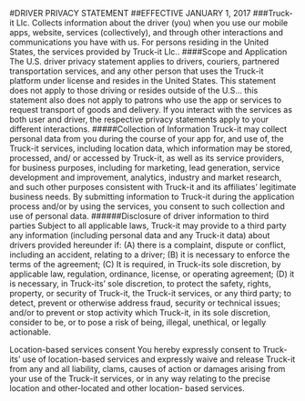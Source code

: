 #DRIVER PRIVACY STATEMENT
##EFFECTIVE JANUARY 1, 2017
###Truck-it Llc. Collects information about the driver (you) when you use our mobile apps, website, services (collectively), and through other interactions and communications you have with us. For persons residing in the United States, the services provided by Truck-it Llc..
####Scope and Application
The U.S. driver privacy statement applies to drivers, couriers, partnered transportation services, and any other person that uses the Truck-it platform under license and resides in the United States. This statement does not apply to those driving or resides outside of the U.S...  this statement also does not apply to patrons who use the app or services to request transport of goods and delivery. If you interact with the services as both user and driver, the  respective privacy statements apply to your different interactions.
#####Collection of Information
Truck-it may collect personal data from you during the course of your app for, and use of, the Truck-it services, including location data, which information may be stored, processed, and/ or accessed by Truck-it, as well as its service providers, for business purposes, including for marketing, lead generation, service development and improvement, analytics, industry and market research, and such other purposes consistent with Truck-it and its affiliates’ legitimate business needs. By submitting information to Truck-it during the application process and/or by using the services, you consent to such collection and use of personal data. 
######Disclosure of driver information to third parties
Subject to all applicable laws, Truck-it may provide to a third party any information (including personal data and any Truck-it data) about drivers provided hereunder if: (A) there is a complaint, dispute or conflict, including an accident, relating to a driver; (B) it is necessary to enforce the terms of the agreement; (C) It is required, in Truck-its sole discretion, by applicable law, regulation, ordinance, license, or operating agreement; (D) it is necessary, in Truck-its’ sole discretion, to protect the safety, rights, property, or security of Truck-it, the Truck-it services, or any third party; to detect, prevent or otherwise address fraud, security or technical issues; and/or to prevent or stop activity which Truck-it, in its sole discretion, consider to be, or to pose a risk of being, illegal, unethical, or legally actionable.


Location-based services consent
You hereby expressly consent to Truck-its’ use of location-based services and expressly waive and release Truck-it from any and all liability, clams, causes of action or damages arising from your use of the Truck-it services, or in any way relating to the precise location and other-located and other location- based services.

